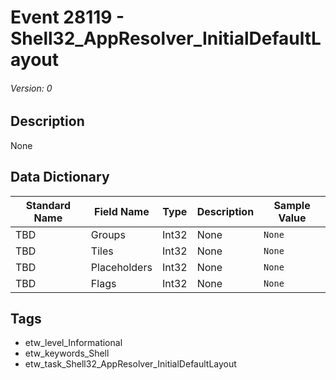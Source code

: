 # Event 28119 - Shell32_AppResolver_InitialDefaultLayout
###### Version: 0

## Description
None

## Data Dictionary
|Standard Name|Field Name|Type|Description|Sample Value|
|---|---|---|---|---|
|TBD|Groups|Int32|None|`None`|
|TBD|Tiles|Int32|None|`None`|
|TBD|Placeholders|Int32|None|`None`|
|TBD|Flags|Int32|None|`None`|

## Tags
* etw_level_Informational
* etw_keywords_Shell
* etw_task_Shell32_AppResolver_InitialDefaultLayout